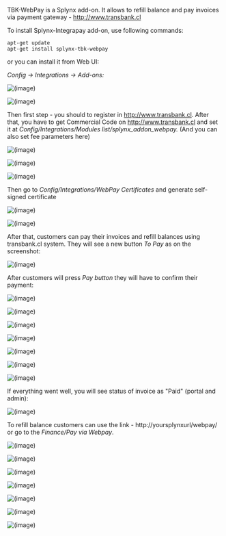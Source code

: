 TBK-WebPay is a Splynx add-on. It allows to refill balance and pay invoices via payment gateway -  http://www.transbank.cl

To install Splynx-Integrapay add-on, use following commands:

```
apt-get update
apt-get install splynx-tbk-webpay
```
or you can install it from Web UI:

*Config → Integrations → Add-ons:*

![(image)](0.png)

![(image)](1.png)

Then first step - you should to register in http://www.transbank.cl. After that, you have to get Commercial Code on http://www.transbank.cl and set it at *Config/Integrations/Modules list/splynx_addon_webpay.* (And you can also set fee parameters here)

![(image)](3.png)

![(image)](4.png)

![(image)](5.png)

Then go to *Config/Integrations/WebPay Certificates* and generate self-signed certificate

![(image)](6.png)

![(image)](7.png)

After that, customers can pay their invoices and refill balances using transbank.cl system. They will see a new button _To Pay_ as on the screenshot:

![(image)](8.png)

After customers will press *Pay button* they will have to confirm their payment:

![(image)](9.png)

![(image)](10.png)

![(image)](11.png)

![(image)](12.png)

![(image)](13.png)

![(image)](14.png)

![(image)](15.png)

If everything went well, you will see status of invoice as "Paid" (portal and admin):

![(image)](16.png)

To refill balance customers can use the link - http://yoursplynxurl/webpay/ or go to the *Finance/Pay via Webpay*.

![(image)](17.png)

![(image)](18.png)

![(image)](19.png)

![(image)](20.png)

![(image)](21.png)

![(image)](22.png)

![(image)](23.png)
